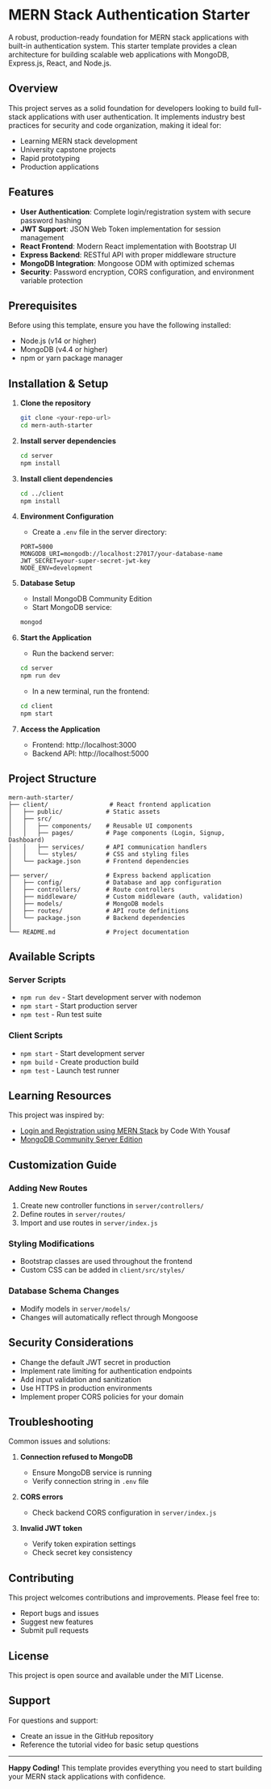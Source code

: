 # MERN Stack Authentication Starter

A robust, production-ready foundation for MERN stack applications with built-in authentication system. This starter template provides a clean architecture for building scalable web applications with MongoDB, Express.js, React, and Node.js.

## Overview

This project serves as a solid foundation for developers looking to build full-stack applications with user authentication. It implements industry best practices for security and code organization, making it ideal for:

- Learning MERN stack development
- University capstone projects
- Rapid prototyping
- Production applications

## Features

- **User Authentication**: Complete login/registration system with secure password hashing
- **JWT Support**: JSON Web Token implementation for session management
- **React Frontend**: Modern React implementation with Bootstrap UI
- **Express Backend**: RESTful API with proper middleware structure
- **MongoDB Integration**: Mongoose ODM with optimized schemas
- **Security**: Password encryption, CORS configuration, and environment variable protection

## Prerequisites

Before using this template, ensure you have the following installed:

- Node.js (v14 or higher)
- MongoDB (v4.4 or higher)
- npm or yarn package manager

## Installation & Setup

1. **Clone the repository**
   ```bash
   git clone <your-repo-url>
   cd mern-auth-starter
   ```

2. **Install server dependencies**
   ```bash
   cd server
   npm install
   ```

3. **Install client dependencies**
   ```bash
   cd ../client
   npm install
   ```

4. **Environment Configuration**
   - Create a `.env` file in the server directory:
   ```
   PORT=5000
   MONGODB_URI=mongodb://localhost:27017/your-database-name
   JWT_SECRET=your-super-secret-jwt-key
   NODE_ENV=development
   ```

5. **Database Setup**
   - Install MongoDB Community Edition
   - Start MongoDB service:
   ```bash
   mongod
   ```

6. **Start the Application**
   - Run the backend server:
   ```bash
   cd server
   npm run dev
   ```
   
   - In a new terminal, run the frontend:
   ```bash
   cd client
   npm start
   ```

7. **Access the Application**
   - Frontend: http://localhost:3000
   - Backend API: http://localhost:5000

## Project Structure

```
mern-auth-starter/
├── client/                 # React frontend application
│   ├── public/            # Static assets
│   ├── src/
│   │   ├── components/    # Reusable UI components
│   │   ├── pages/         # Page components (Login, Signup, Dashboard)
│   │   ├── services/      # API communication handlers
│   │   └── styles/        # CSS and styling files
│   └── package.json       # Frontend dependencies
│
├── server/                # Express backend application
│   ├── config/            # Database and app configuration
│   ├── controllers/       # Route controllers
│   ├── middleware/        # Custom middleware (auth, validation)
│   ├── models/            # MongoDB models
│   ├── routes/            # API route definitions
│   └── package.json       # Backend dependencies
│
└── README.md              # Project documentation
```

## Available Scripts

### Server Scripts
- `npm run dev` - Start development server with nodemon
- `npm start` - Start production server
- `npm test` - Run test suite

### Client Scripts
- `npm start` - Start development server
- `npm build` - Create production build
- `npm test` - Launch test runner

## Learning Resources

This project was inspired by:
- [Login and Registration using MERN Stack](https://www.youtube.com/watch?v=ZVyIIyZJutM) by Code With Yousaf
- [MongoDB Community Server Edition](https://www.mongodb.com/try/download/community)

## Customization Guide

### Adding New Routes
1. Create new controller functions in `server/controllers/`
2. Define routes in `server/routes/`
3. Import and use routes in `server/index.js`

### Styling Modifications
- Bootstrap classes are used throughout the frontend
- Custom CSS can be added in `client/src/styles/`

### Database Schema Changes
- Modify models in `server/models/`
- Changes will automatically reflect through Mongoose

## Security Considerations

- Change the default JWT secret in production
- Implement rate limiting for authentication endpoints
- Add input validation and sanitization
- Use HTTPS in production environments
- Implement proper CORS policies for your domain

## Troubleshooting

Common issues and solutions:

1. **Connection refused to MongoDB**
   - Ensure MongoDB service is running
   - Verify connection string in `.env` file

2. **CORS errors**
   - Check backend CORS configuration in `server/index.js`

3. **Invalid JWT token**
   - Verify token expiration settings
   - Check secret key consistency

## Contributing

This project welcomes contributions and improvements. Please feel free to:
- Report bugs and issues
- Suggest new features
- Submit pull requests

## License

This project is open source and available under the MIT License.

## Support

For questions and support:
- Create an issue in the GitHub repository
- Reference the tutorial video for basic setup questions

---

**Happy Coding!** This template provides everything you need to start building your MERN stack applications with confidence.
